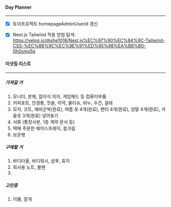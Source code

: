 
#### Day Planner
---
- [x] 토이프로젝트 homepageAdminUserId 갱신
- [x] Next.js Tailwind 적용 방법 탐색: https://velog.io/@she1018/Next.js%EC%97%90%EC%84%9C-Tailwind-CSS-%EC%8B%9C%EC%9E%91%ED%95%98%EA%B8%B0-0h0smx5q


#### 이삿짐 리스트
---
##### 가져갈 거
1. 모니터, 본체, 접이식 의자, 게임패드 등 컴퓨터부품
2. 커피포트, 안경통, 칫솔, 치약, 물티슈, 비누, 수건, 걸레
3. 모자, 코트, 예비군복(완료), 여름 옷 4개(완료), 팬티 4개(완료), 양말 4개(완료), 겨울옷 3개(완료) 넣어놓기
4. 서류 (통장사본, 1층 계약 문서 등)
5. 택배 주문한 헤어스프레이, 컬크림
6. 보온병

##### 구매할 거
1. 바디타올, 바디워시, 샴푸, 휴지
2. 회사용 노트, 볼펜
3. 

##### 고민중
1. 이불, 깔개